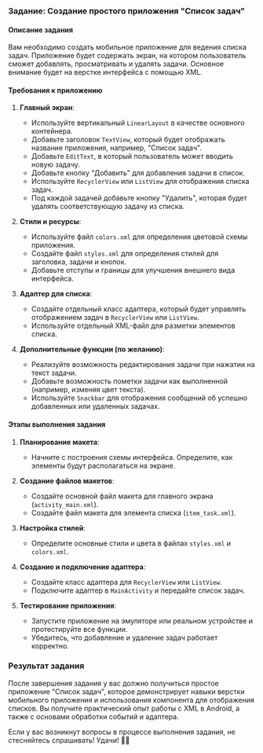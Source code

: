 ### Задание: Создание простого приложения "Список задач"

#### Описание задания
Вам необходимо создать мобильное приложение для ведения списка задач. Приложение будет содержать экран, на котором пользователь сможет добавлять, просматривать и удалять задачи. Основное внимание будет на верстке интерфейса с помощью XML.

#### Требования к приложению

1. **Главный экран**:
   - Используйте вертикальный `LinearLayout` в качестве основного контейнера.
   - Добавьте заголовок `TextView`, который будет отображать название приложения, например, "Список задач".
   - Добавьте `EditText`, в который пользователь может вводить новую задачу.
   - Добавьте кнопку "Добавить" для добавления задачи в список.
   - Используйте `RecyclerView` или `ListView` для отображения списка задач.
   - Под каждой задачей добавьте кнопку "Удалить", которая будет удалять соответствующую задачу из списка.

2. **Стили и ресурсы**:
   - Используйте файл `colors.xml` для определения цветовой схемы приложения.
   - Создайте файл `styles.xml` для определения стилей для заголовка, задачи и кнопок.
   - Добавьте отступы и границы для улучшения внешнего вида интерфейса.

3. **Адаптер для списка**:
   - Создайте отдельный класс адаптера, который будет управлять отображением задач в `RecyclerView` или `ListView`.
   - Используйте отдельный XML-файл для разметки элементов списка.

4. **Дополнительные функции (по желанию)**:
   - Реализуйте возможность редактирования задачи при нажатии на текст задачи.
   - Добавьте возможность пометки задачи как выполненной (например, изменяя цвет текста).
   - Используйте `Snackbar` для отображения сообщений об успешно добавленных или удаленных задачах.

#### Этапы выполнения задания

1. **Планирование макета**:
   - Начните с построения схемы интерфейса. Определите, как элементы будут располагаться на экране.

2. **Создание файлов макетов**:
   - Создайте основной файл макета для главного экрана (`activity_main.xml`).
   - Создайте файл макета для элемента списка (`item_task.xml`).

3. **Настройка стилей**:
   - Определите основные стили и цвета в файлах `styles.xml` и `colors.xml`.

4. **Создание и подключение адаптера**:
   - Создайте класс адаптера для `RecyclerView` или `ListView`.
   - Подключите адаптер в `MainActivity` и передайте список задач.

5. **Тестирование приложения**:
   - Запустите приложение на эмуляторе или реальном устройстве и протестируйте все функции.
   - Убедитесь, что добавление и удаление задач работает корректно.

### Результат задания
После завершения задания у вас должно получиться простое приложение "Список задач", которое демонстрирует навыки верстки мобильного приложения и использования компонента для отображения списков. Вы получите практический опыт работы с XML в Android, а также с основами обработки событий и адаптера. 

Если у вас возникнут вопросы в процессе выполнения задания, не стесняйтесь спрашивать! Удачи! 🚀📱


